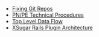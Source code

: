 * [Fixing Git Repos](system_level/Fixing_Git_Repos.html)
* [PN/PE Technical Procedures](system_level/TechnicalProcedures.html)
* [Top Level Data Flow](system_level/TopLevelDataFlow.html)
* [XSugar Rails Plugin Architecture](system_level/XSugarPlugin.html)
